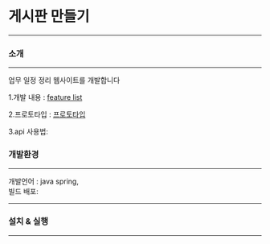 # 게시판 만들기
-------

### 소개
***
업무 일정 정리 웹사이트를 개발합니다  

1.개발 내용 : [feature list]("")  

2.프로토타입 : [프로토타입]("https://www.fluidui.com/editor/live/project/p_5gU7gCtkbfdNQPd5rsu1fqei5xvrXP1e")  

3.api 사용법:  


### 개발환경  
***
개발언어 : java spring,  
빌드 배포:  

 ***
### 설치 & 실행
 ***
